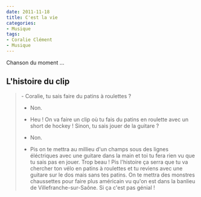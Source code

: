 ```yaml
---
date: 2011-11-18
title: C'est la vie
categories:
- Musique
tags:
- Coralie Clément
- Musique
---
```

Chanson du moment ...

<!--more-->
<h2>L'histoire du clip</h2>
<blockquote>- Coralie, tu sais faire du patins à roulettes ?

- Non.

- Heu ! On va faire un clip où tu fais du patins en roulette avec un short de hockey !
Sinon, tu sais jouer de la guitare ?

- Non.

- Pis on te mettra au millieu d'un champs sous des lignes éléctriques avec une guitare dans la main et toi tu fera rien vu que tu sais pas en jouer.
Trop beau !
Pis l'histoire ça serra que tu va chercher ton vélo en patins à roulettes et tu reviens avec une guitare sur le dos mais sans tes patins.
On te mettra des monstres chaussettes pour faire plus américain vu qu'on est dans la banlieu de Villefranche-sur-Saône.
Si ça c'est pas génial !</blockquote>
